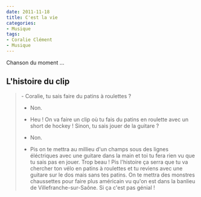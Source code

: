 ```yaml
---
date: 2011-11-18
title: C'est la vie
categories:
- Musique
tags:
- Coralie Clément
- Musique
---
```

Chanson du moment ...

<!--more-->
<h2>L'histoire du clip</h2>
<blockquote>- Coralie, tu sais faire du patins à roulettes ?

- Non.

- Heu ! On va faire un clip où tu fais du patins en roulette avec un short de hockey !
Sinon, tu sais jouer de la guitare ?

- Non.

- Pis on te mettra au millieu d'un champs sous des lignes éléctriques avec une guitare dans la main et toi tu fera rien vu que tu sais pas en jouer.
Trop beau !
Pis l'histoire ça serra que tu va chercher ton vélo en patins à roulettes et tu reviens avec une guitare sur le dos mais sans tes patins.
On te mettra des monstres chaussettes pour faire plus américain vu qu'on est dans la banlieu de Villefranche-sur-Saône.
Si ça c'est pas génial !</blockquote>
